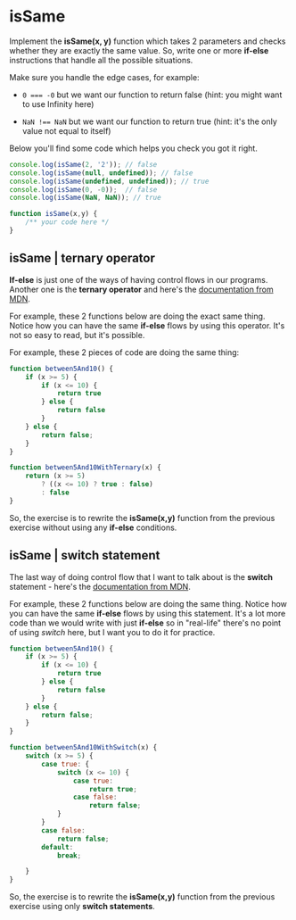 # isSame

Implement the **isSame(x, y)** function which takes 2 parameters and checks whether they are exactly the same value. So, write one or more **if-else** instructions that handle all the possible situations.

Make sure you handle the edge cases, for example:
* `0 === -0` but we want our function to return false (hint: you might want to use Infinity here)

* `NaN !== NaN` but we want our function to return true (hint: it's the only value not equal to itself)

Below you'll find some code which helps you check you got it right.

```javascript
console.log(isSame(2, '2')); // false
console.log(isSame(null, undefined)); // false
console.log(isSame(undefined, undefined)); // true
console.log(isSame(0, -0));  // false
console.log(isSame(NaN, NaN)); // true

function isSame(x,y) {
    /** your code here */
}
```
## isSame | ternary operator

**If-else** is just one of the ways of having control flows in our programs. Another one is the **ternary operator** and here's the [documentation from MDN](https://developer.mozilla.org/en-US/docs/Web/JavaScript/Reference/Operators/Conditional_Operator). 

For example, these 2 functions below are doing the exact same thing. Notice how you can have the same **if-else** flows by using this operator. It's not so easy to read, but it's possible.

For example, these 2 pieces of code are doing the same thing:

```javascript
function between5And10() {
    if (x >= 5) {
        if (x <= 10) {
            return true
        } else {
            return false
        }
    } else {
        return false;
    }
}
```

```javascript
function between5And10WithTernary(x) {
    return (x >= 5)
        ? ((x <= 10) ? true : false)
        : false
}
```
So, the exercise is to rewrite the **isSame(x,y)** function from the previous exercise without using any **if-else** conditions.

## isSame | switch statement

The last way of doing control flow that I want to talk about is the **switch** statement - here's the [documentation from MDN](https://developer.mozilla.org/en-US/docs/Web/JavaScript/Reference/Statements/switch).

For example, these 2 functions below are doing the same thing. Notice how you can have the same **if-else** flows by using this statement. It's a lot more code than we would write with just **if-else** so in "real-life" there's no point of using *switch* here, but I want you to do it for practice.

```javascript
function between5And10() {
    if (x >= 5) {
        if (x <= 10) {
            return true
        } else {
            return false
        }
    } else {
        return false;
    }
}
```

```javascript
function between5And10WithSwitch(x) {
    switch (x >= 5) {
        case true: {
            switch (x <= 10) {
                case true:
                    return true;
                case false:
                    return false;
            }
        }
        case false:
            return false;
        default:
            break;

    }
}
```

So, the exercise is to rewrite the **isSame(x,y)** function from the previous exercise using only **switch statements**.